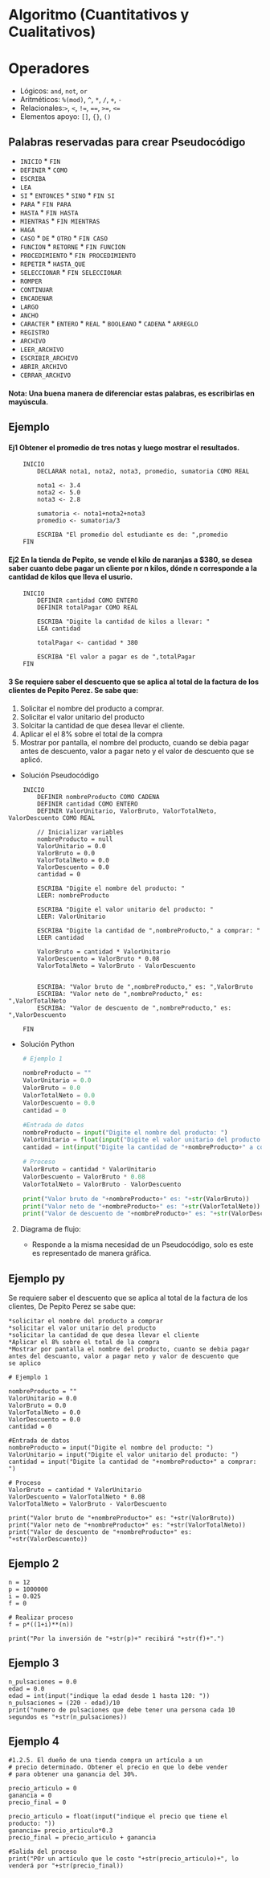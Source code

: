 # Algoritmo (Cuantitativos y Cualitativos)

# Operadores

* Lógicos: `and`, `not`, `or`
* Aritméticos: `%(mod)`, `^`, `*`, `/`, `+`, `-` 
* Relacionales:`>`, `<`, `!=`, `==`, `>=`, `<=` 
* Elementos apoyo: `[]`, `{}`, `()`


## Palabras reservadas para crear Pseudocódigo

- `INICIO` * `FIN` 
- `DEFINIR` * `COMO`
- `ESCRIBA`
- `LEA` 
- `SI` * `ENTONCES` * `SINO` * `FIN SI`
- `PARA` * `FIN PARA`
- `HASTA` * `FIN HASTA`
- `MIENTRAS` * `FIN MIENTRAS`
- `HAGA`
- `CASO` * `DE` * `OTRO` * `FIN CASO`
- `FUNCION` * `RETORNE` * `FIN FUNCION`
- `PROCEDIMIENTO` * `FIN PROCEDIMIENTO`
- `REPETIR` * `HASTA_QUE`
- `SELECCIONAR` * `FIN SELECCIONAR`
- `ROMPER`
- `CONTINUAR`
- `ENCADENAR`
- `LARGO`
- `ANCHO`
- `CARACTER` * `ENTERO` * `REAL` * `BOOLEANO` * `CADENA` * `ARREGLO`
- `REGISTRO`
- `ARCHIVO`
- `LEER_ARCHIVO`
- `ESCRIBIR_ARCHIVO`
- `ABRIR_ARCHIVO`
- `CERRAR_ARCHIVO`

#### Nota: Una buena manera de diferenciar estas palabras, es escribirlas en mayúscula. 

## Ejemplo

#### Ej1 Obtener el promedio de tres notas y luego mostrar el resultados. 

```
    INICIO
        DECLARAR nota1, nota2, nota3, promedio, sumatoria COMO REAL
        
        nota1 <- 3.4
        nota2 <- 5.0
        nota3 <- 2.8
        
        sumatoria <- nota1+nota2+nota3
        promedio <- sumatoria/3
        
        ESCRIBA "El promedio del estudiante es de: ",promedio
    FIN
```

#### Ej2 En la tienda de Pepito, se vende el kilo de naranjas a $380, se desea saber cuanto debe pagar un cliente por n kilos, dónde n corresponde a la cantidad de kilos que lleva el usurio.

```
    INICIO
        DEFINIR cantidad COMO ENTERO
        DEFINIR totalPagar COMO REAL
        
        ESCRIBA "Digite la cantidad de kilos a llevar: "
        LEA cantidad
        
        totalPagar <- cantidad * 380
        
        ESCRIBA "El valor a pagar es de ",totalPagar
    FIN
```

#### 3 Se requiere saber el descuento que se aplica al total de la factura de los clientes de Pepito Perez. Se sabe que:
1. Solicitar el nombre del producto a comprar.
2. Solicitar el valor unitario del producto
3. Solcitar la cantidad de que desea llevar el cliente. 
4. Aplicar el el 8% sobre el total de la compra
5. Mostrar por pantalla, el nombre del producto, cuando se debia pagar antes de descuento, valor a pagar neto y  el valor de descuento que se aplicó.

* Solución Pseudocódigo
```
    INICIO 
        DEFINIR nombreProducto COMO CADENA
        DEFINIR cantidad COMO ENTERO
        DEFINIR ValorUnitario, ValorBruto, ValorTotalNeto, ValorDescuento COMO REAL
        
        // Inicializar variables
        nombreProducto = null
        ValorUnitario = 0.0
        ValorBruto = 0.0
        ValorTotalNeto = 0.0
        ValorDescuento = 0.0
        cantidad = 0
        
        ESCRIBA "Digite el nombre del producto: "
        LEER: nombreProducto
        
        ESCRIBA "Digite el valor unitario del producto: "
        LEER: ValorUnitario
        
        ESCRIBA "Digite la cantidad de ",nombreProducto," a comprar: "
        LEER cantidad
        
        ValorBruto = cantidad * ValorUnitario	
        ValorDescuento = ValorBruto * 0.08
        ValorTotalNeto = ValorBruto - ValorDescuento

        
        ESCRIBA: "Valor bruto de ",nombreProducto," es: ",ValorBruto
        ESCRIBA: "Valor neto de ",nombreProducto," es: ",ValorTotalNeto
        ESCRIBA: "Valor de descuento de ",nombreProducto," es: ",ValorDescuento
        
    FIN 
```

* Solución Python
```python
    # Ejemplo 1

    nombreProducto = ""
    ValorUnitario = 0.0
    ValorBruto = 0.0
    ValorTotalNeto = 0.0
    ValorDescuento = 0.0
    cantidad = 0

    #Entrada de datos 
    nombreProducto = input("Digite el nombre del producto: ")
    ValorUnitario = float(input("Digite el valor unitario del producto: "))
    cantidad = int(input("Digite la cantidad de "+nombreProducto+" a comprar: "))

    # Proceso
    ValorBruto = cantidad * ValorUnitario	
    ValorDescuento = ValorBruto * 0.08
    ValorTotalNeto = ValorBruto - ValorDescuento

    print("Valor bruto de "+nombreProducto+" es: "+str(ValorBruto))
    print("Valor neto de "+nombreProducto+" es: "+str(ValorTotalNeto))
    print("Valor de descuento de "+nombreProducto+" es: "+str(ValorDescuento))
```

2. Diagrama de flujo:
	
    * Responde a la misma necesidad de un Pseudocódigo, solo es este es representado de manera gráfica. 

## Ejemplo py

Se requiere saber el descuento que se aplica al total de la factura de los clientes,
De Pepito Perez se sabe que:

    *solicitar el nombre del producto a comprar 
    *solicitar el valor unitario del producto 
    *solicitar la cantidad de que desea llevar el cliente 
    *Aplicar el 8% sobre el total de la compra 
    *Mostrar por pantalla el nombre del producto, cuanto se debia pagar antes del descuanto, valor a pagar neto y valor de descuento que 
    se aplico

    # Ejemplo 1

    nombreProducto = ""
    ValorUnitario = 0.0
    ValorBruto = 0.0
    ValorTotalNeto = 0.0
    ValorDescuento = 0.0
    cantidad = 0

    #Entrada de datos 
    nombreProducto = input("Digite el nombre del producto: ")
    ValorUnitario = input("Digite el valor unitario del producto: ")	
    cantidad = input("Digite la cantidad de "+nombreProducto+" a comprar: ")

    # Proceso
    ValorBruto = cantidad * ValorUnitario	
    ValorDescuento = ValorTotalNeto * 0.08
    ValorTotalNeto = ValorBruto - ValorDescuento

    print("Valor bruto de "+nombreProducto+" es: "+str(ValorBruto))
    print("Valor neto de "+nombreProducto+" es: "+str(ValorTotalNeto))
    print("Valor de descuento de "+nombreProducto+" es: "+str(ValorDescuento))

## Ejemplo 2

    n = 12
    p = 1000000
    i = 0.025
    f = 0

    # Realizar proceso
    f = p*((1+i)**(n))

    print("Por la inversión de "+str(p)+" recibirá "+str(f)+".")

## Ejemplo 3

    n_pulsaciones = 0.0
    edad = 0.0 
    edad = int(input("indique la edad desde 1 hasta 120: "))
    n_pulsaciones = (220 - edad)/10
    print("numero de pulsaciones que debe tener una persona cada 10 segundos es "+str(n_pulsaciones))

## Ejemplo 4

    #1.2.5.	El dueño de una tienda compra un artículo a un 
    # precio determinado. Obtener el precio en que lo debe vender 
    # para obtener una ganancia del 30%.
 
    precio_articulo = 0 
    ganancia = 0
    precio_final = 0

    precio_articulo = float(input("indique el precio que tiene el producto: "))
    ganancia= precio_articulo*0.3
    precio_final = precio_articulo + ganancia

    #Salida del proceso
    print("POr un artículo que le costo "+str(precio_articulo)+", lo venderá por "+str(precio_final))









